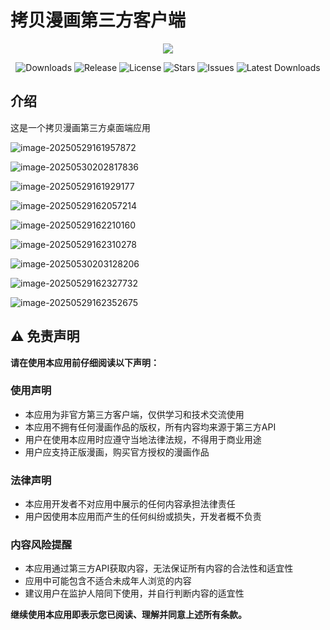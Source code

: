 # 拷贝漫画第三方客户端

<p align="center">
  <img src="https://skillicons.dev/icons?i=tauri,vue,js,rust,pinia,scss,vite,pnpm"/>
</p>

<p align="center">
  <img src="https://img.shields.io/github/downloads/caolib/copymanga/total?labelColor=grey&color=blue" alt="Downloads"/>
  <img src="https://img.shields.io/github/v/release/caolib/copymanga?labelColor=grey&color=red" alt="Release"/>
  <img src="https://img.shields.io/github/license/caolib/copymanga" alt="License"/>
  <img src="https://img.shields.io/github/stars/caolib/copymanga" alt="Stars"/>
  <img src="https://img.shields.io/github/issues/caolib/copymanga?label=Issues" alt="Issues"/>
  <img src="https://img.shields.io/github/downloads/caolib/copymanga/latest/total" alt="Latest Downloads"/>
</p>



## 介绍
这是一个拷贝漫画第三方桌面端应用

![image-20250529161957872](https://s2.loli.net/2025/05/29/d1Hyigj9bwhLAPE.png)

![image-20250530202817836](https://s2.loli.net/2025/05/30/IZoxw6aBgunrJYL.png)

![image-20250529161929177](https://s2.loli.net/2025/05/29/hSA5YjyLaQXwE8N.png)

![image-20250529162057214](https://s2.loli.net/2025/05/29/rwYCb5BLvfHKn7X.png)

![image-20250529162210160](https://s2.loli.net/2025/05/29/aopKubEDILBzkY7.png)

![image-20250529162310278](https://s2.loli.net/2025/05/29/lX4aEtm83hOMI76.png)

![image-20250530203128206](https://s2.loli.net/2025/05/30/wsdvxOStAh5FKaq.png)

![image-20250529162327732](https://s2.loli.net/2025/05/29/DNoF7gBPhOyZnf8.png)

![image-20250529162352675](https://s2.loli.net/2025/05/29/Och2oB54ryxgUfF.png)

## ⚠️ 免责声明

**请在使用本应用前仔细阅读以下声明：**

### 使用声明
- 本应用为非官方第三方客户端，仅供学习和技术交流使用
- 本应用不拥有任何漫画作品的版权，所有内容均来源于第三方API
- 用户在使用本应用时应遵守当地法律法规，不得用于商业用途
- 用户应支持正版漫画，购买官方授权的漫画作品

### 法律声明
- 本应用开发者不对应用中展示的任何内容承担法律责任
- 用户因使用本应用而产生的任何纠纷或损失，开发者概不负责

### 内容风险提醒
- 本应用通过第三方API获取内容，无法保证所有内容的合法性和适宜性
- 应用中可能包含不适合未成年人浏览的内容
- 建议用户在监护人陪同下使用，并自行判断内容的适宜性

**继续使用本应用即表示您已阅读、理解并同意上述所有条款。**